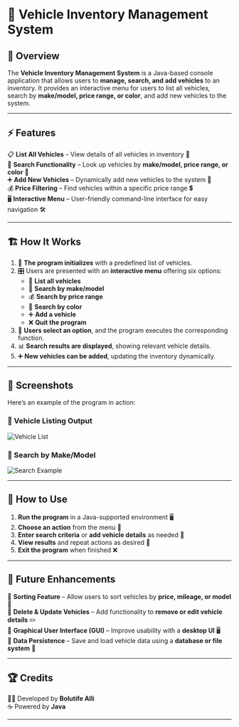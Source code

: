 # 🚗 Vehicle Inventory Management System  

## 📌 Overview  
The **Vehicle Inventory Management System** is a Java-based console application that allows users to **manage, search, and add vehicles** to an inventory. It provides an interactive menu for users to list all vehicles, search by **make/model, price range, or color**, and add new vehicles to the system.  

---

## ⚡ Features  
📋 **List All Vehicles** – View details of all vehicles in inventory 📜  
🔎 **Search Functionality** – Look up vehicles by **make/model, price range, or color** 🎯  
➕ **Add New Vehicles** – Dynamically add new vehicles to the system 🚀  
💰 **Price Filtering** – Find vehicles within a specific price range 💲  
🖥 **Interactive Menu** – User-friendly command-line interface for easy navigation 🛠  

---

## 🏗️ How It Works  
1. 🏁 **The program initializes** with a predefined list of vehicles.  
2. 🎛️ Users are presented with an **interactive menu** offering six options:  
   - 📜 **List all vehicles**  
   - 🔎 **Search by make/model**  
   - 💰 **Search by price range**  
   - 🎨 **Search by color**  
   - ➕ **Add a vehicle**  
   - ❌ **Quit the program**  
3. 🔄 **Users select an option**, and the program executes the corresponding function.  
4. 📊 **Search results are displayed**, showing relevant vehicle details.  
5. ➕ **New vehicles can be added**, updating the inventory dynamically.  

---

## 📸 Screenshots  
Here’s an example of the program in action:  

### 🚗 Vehicle Listing Output  
![Vehicle List](path/to/vehicle_list_screenshot.png)  

### 🔎 Search by Make/Model  
![Search Example](path/to/search_screenshot.png)  


---

## 🚀 How to Use  
1. **Run the program** in a Java-supported environment 🖥  
2. **Choose an action** from the menu 📜  
3. **Enter search criteria** or **add vehicle details** as needed 📝  
4. **View results** and repeat actions as desired 🔄  
5. **Exit the program** when finished ❌  

---

## 🔮 Future Enhancements  
🔹 **Sorting Feature** – Allow users to sort vehicles by **price, mileage, or model** 🔢  
🔹 **Delete & Update Vehicles** – Add functionality to **remove or edit vehicle details** ✏️  
🔹 **Graphical User Interface (GUI)** – Improve usability with a **desktop UI** 🖥  
🔹 **Data Persistence** – Save and load vehicle data using a **database or file system** 💾  

---

## 🏆 Credits  
👨‍💻 Developed by **Bolutife Alli**  
☕ Powered by **Java**  

---
